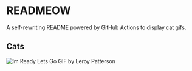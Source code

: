 # READMEOW

A self-rewriting README powered by GitHub Actions to display cat gifs.

## Cats

![Im Ready Lets Go GIF by Leroy Patterson](https://media2.giphy.com/media/CjmvTCZf2U3p09Cn0h/200.gif?cid=9acd02darmx808l4panje5bx5xpxwolt0fla3dlofo5c7o98&ep=v1_gifs_search&rid=200.gif&ct=g)
